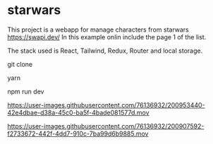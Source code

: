 # starwars
This project is a webapp for manage characters from starwars https://swapi.dev/ In this example onlin include the page 1 of the list.

The stack used is React, Tailwind, Redux, Router and local storage.

git clone

yarn 

npm run dev



https://user-images.githubusercontent.com/76136932/200953440-42e4dbae-d38a-45c0-ba5f-4bade081577d.mov


https://user-images.githubusercontent.com/76136932/200907592-f2733672-442f-4dd7-910c-7ba99d6b9885.mov


